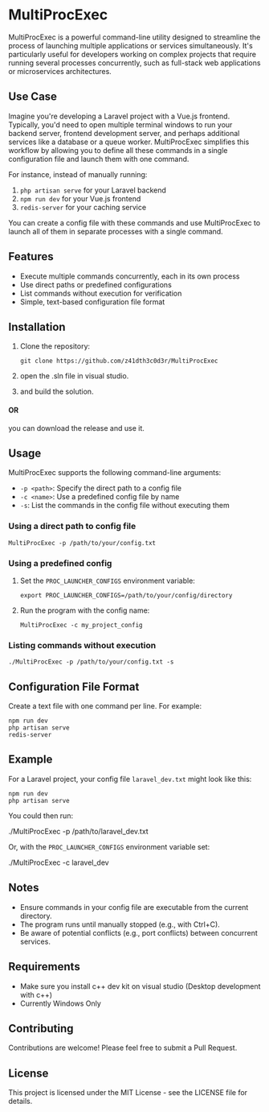 # MultiProcExec

MultiProcExec is a powerful command-line utility designed to streamline the process of launching multiple applications or services simultaneously. It's particularly useful for developers working on complex projects that require running several processes concurrently, such as full-stack web applications or microservices architectures.

## Use Case

Imagine you're developing a Laravel project with a Vue.js frontend. Typically, you'd need to open multiple terminal windows to run your backend server, frontend development server, and perhaps additional services like a database or a queue worker. MultiProcExec simplifies this workflow by allowing you to define all these commands in a single configuration file and launch them with one command.

For instance, instead of manually running:

1. `php artisan serve` for your Laravel backend
2. `npm run dev` for your Vue.js frontend
3. `redis-server` for your caching service

You can create a config file with these commands and use MultiProcExec to launch all of them in separate processes with a single command.

## Features

- Execute multiple commands concurrently, each in its own process
- Use direct paths or predefined configurations
- List commands without execution for verification
- Simple, text-based configuration file format

## Installation

1.  Clone the repository:

        git clone https://github.com/z41dth3c0d3r/MultiProcExec

2.  open the .sln file in visual studio.
3.  and build the solution.

#### OR

you can download the release and use it.

## Usage

MultiProcExec supports the following command-line arguments:

- `-p <path>`: Specify the direct path to a config file
- `-c <name>`: Use a predefined config file by name
- `-s`: List the commands in the config file without executing them

### Using a direct path to config file

    MultiProcExec -p /path/to/your/config.txt

### Using a predefined config

1.  Set the `PROC_LAUNCHER_CONFIGS` environment variable:

        export PROC_LAUNCHER_CONFIGS=/path/to/your/config/directory

2.  Run the program with the config name:

        MultiProcExec -c my_project_config

### Listing commands without execution

    ./MultiProcExec -p /path/to/your/config.txt -s

## Configuration File Format

Create a text file with one command per line. For example:

    npm run dev
    php artisan serve
    redis-server

## Example

For a Laravel project, your config file `laravel_dev.txt` might look like this:

    npm run dev
    php artisan serve

You could then run:

./MultiProcExec -p /path/to/laravel_dev.txt

Or, with the `PROC_LAUNCHER_CONFIGS` environment variable set:

./MultiProcExec -c laravel_dev

## Notes

- Ensure commands in your config file are executable from the current directory.
- The program runs until manually stopped (e.g., with Ctrl+C).
- Be aware of potential conflicts (e.g., port conflicts) between concurrent services.

## Requirements

- Make sure you install c++ dev kit on visual studio (Desktop development with c++)
- Currently Windows Only

## Contributing

Contributions are welcome! Please feel free to submit a Pull Request.

## License

This project is licensed under the MIT License - see the LICENSE file for details.
